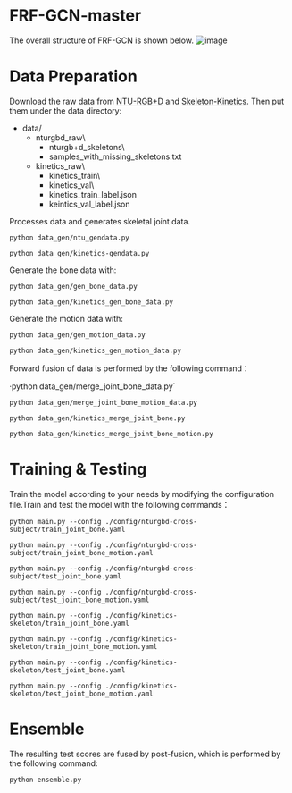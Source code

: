 # FRF-GCN-master
The overall structure of FRF-GCN is shown below.
![image](https://github.com/sunbeam-kkt/FRF-GCN-master/assets/117554619/57ceaabf-7cbe-45be-936b-e0e9f72b92c2)
# Data Preparation
Download the raw data from [NTU-RGB+D](https://github.com/shahroudy/NTURGB-D) and [Skeleton-Kinetics](https://github.com/yysijie/st-gcn). Then put them under the data directory:
- data/
  - nturgbd_raw\
    - nturgb+d_skeletons\
    - samples_with_missing_skeletons.txt
  - kinetics_raw\
    - kinetics_train\
    - kinetics_val\
    - kinetics_train_label.json
    - keintics_val_label.json

Processes data and generates skeletal joint data.

`python data_gen/ntu_gendata.py`

`python data_gen/kinetics-gendata.py`

Generate the bone data with:

`python data_gen/gen_bone_data.py`

`python data_gen/kinetics_gen_bone_data.py`

Generate the motion data with:

`python data_gen/gen_motion_data.py`

`python data_gen/kinetics_gen_motion_data.py`

Forward fusion of data is performed by the following command：

·python data_gen/merge_joint_bone_data.py`

`python data_gen/merge_joint_bone_motion_data.py`

`python data_gen/kinetics_merge_joint_bone.py`

`python data_gen/kinetics_merge_joint_bone_motion.py`

# Training & Testing

Train the model according to your needs by modifying the configuration file.Train and test the model with the following commands：

`python main.py --config ./config/nturgbd-cross-subject/train_joint_bone.yaml`

`python main.py --config ./config/nturgbd-cross-subject/train_joint_bone_motion.yaml`

`python main.py --config ./config/nturgbd-cross-subject/test_joint_bone.yaml`

`python main.py --config ./config/nturgbd-cross-subject/test_joint_bone_motion.yaml`

`python main.py --config ./config/kinetics-skeleton/train_joint_bone.yaml`

`python main.py --config ./config/kinetics-skeleton/train_joint_bone_motion.yaml`

`python main.py --config ./config/kinetics-skeleton/test_joint_bone.yaml`

`python main.py --config ./config/kinetics-skeleton/test_joint_bone_motion.yaml`

# Ensemble

The resulting test scores are fused by post-fusion, which is performed by the following command:

`python ensemble.py`
